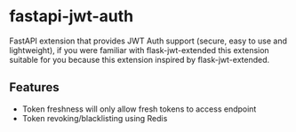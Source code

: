 # fastapi-jwt-auth
FastAPI extension that provides JWT Auth support (secure, easy to use and lightweight), if you were familiar with flask-jwt-extended this extension suitable for you because this extension inspired by flask-jwt-extended.

## Features
<ul>
  <li>Token freshness will only allow fresh tokens to access endpoint</li>
  <li>Token revoking/blacklisting using Redis</li>
</ul>
